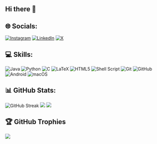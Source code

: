 ## Hi there 👋

## 🌐 Socials:
[![Instagram](https://img.shields.io/badge/Instagram-%23E4405F.svg?&style=for-the-badge&logo=instagram&logoColor=white)](https://www.instagram.com/kevin.jose__/)
[![LinkedIn](https://img.shields.io/badge/LinkedIn-%230077B5.svg?&style=for-the-badge&logo=linkedin&logoColor=white)](https://www.linkedin.com/in/kevin-jose-048713328/)
[![X](https://img.shields.io/badge/X-%231DA1F2.svg?style=for-the-badge&logo=x&logoColor=white)](https://x.com/@kevinjose__)

## 💻 Skills:
![Java](https://img.shields.io/badge/Java-ED8B00?style=for-the-badge&logo=java)
![Python](https://img.shields.io/badge/Python-3670A0?style=for-the-badge&logo=python&logoColor=ffdd54)
![C](https://img.shields.io/badge/C-00599C?style=for-the-badge&logo=c&logoColor=white)
![LaTeX](https://img.shields.io/badge/LaTeX-47A141?style=for-the-badge&logo=latex&logoColor=white)
![HTML5](https://img.shields.io/badge/HTML5-E34F26?style=for-the-badge&logo=html5&logoColor=white)
![Shell Script](https://img.shields.io/badge/Shell_Script-%23121011.svg?style=for-the-badge&logo=gnu-bash&logoColor=white)
![Git](https://img.shields.io/badge/Git-F05032?style=for-the-badge&logo=git&logoColor=white)
![GitHub](https://img.shields.io/badge/GitHub-%23121011.svg?style=for-the-badge&logo=github&logoColor=white)
![Android](https://img.shields.io/badge/Android-3DDC84?style=for-the-badge&logo=android&logoColor=white)
![macOS](https://img.shields.io/badge/macOS-000000?style=for-the-badge&logo=apple&logoColor=white)


## 📊 GitHub Stats:
![GitHub Streak](https://streak-stats.demolab.com?user=kevinjose06&theme=tokyonight&hide_border=true)
![](https://github-readme-stats.vercel.app/api/top-langs/?username=kevinjose06&theme=dark&hide_border=false&layout=compact&langs_count=10)
![](https://github-readme-streak-stats.herokuapp.com/?user=kevinjose06&theme=dark&hide_border=false)


## 🏆 GitHub Trophies
![](https://github-profile-trophy.vercel.app/?username=kevinjose06&theme=darkhub&no-frame=true)
